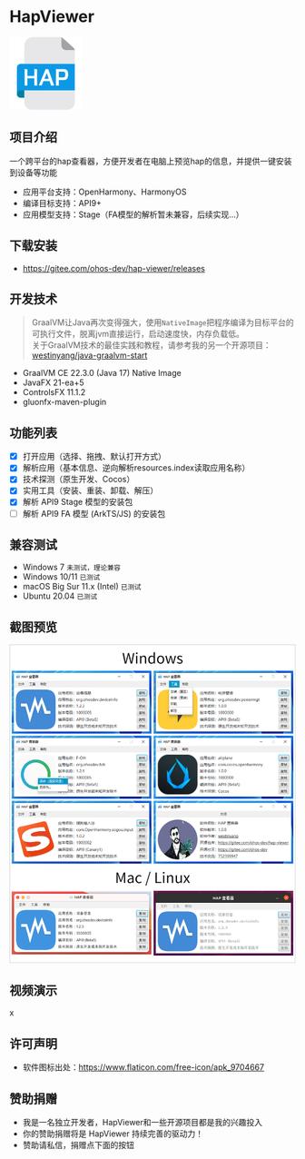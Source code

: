 # HapViewer

<img src="src/main/resources/icon/icon.png" width="128px" />

## 项目介绍

一个跨平台的hap查看器，方便开发者在电脑上预览hap的信息，并提供一键安装到设备等功能

- 应用平台支持：OpenHarmony、HarmonyOS
- 编译目标支持：API9+
- 应用模型支持：Stage（FA模型的解析暂未兼容，后续实现...）

## 下载安装

- https://gitee.com/ohos-dev/hap-viewer/releases

## 开发技术

> GraalVM让Java再次变得强大，使用`NativeImage`把程序编译为目标平台的可执行文件，脱离jvm直接运行，启动速度快，内存负载低。  
> 关于GraalVM技术的最佳实践和教程，请参考我的另一个开源项目：[westinyang/java-graalvm-start](https://github.com/westinyang/java-graalvm-start)

- GraalVM CE 22.3.0 (Java 17) Native Image
- JavaFX 21-ea+5
- ControlsFX 11.1.2
- gluonfx-maven-plugin

## 功能列表

- [x] 打开应用（选择、拖拽、默认打开方式）
- [x] 解析应用（基本信息、逆向解析resources.index读取应用名称）
- [x] 技术探测（原生开发、Cocos）
- [x] 实用工具（安装、重装、卸载、解压）
- [x] 解析 API9 Stage 模型的安装包
- [ ] 解析 API9 FA 模型 (ArkTS/JS) 的安装包

## 兼容测试

- Windows 7 `未测试，理论兼容`
- Windows 10/11 `已测试`
- macOS Big Sur 11.x (Intel) `已测试`
- Ubuntu 20.04 `已测试`

## 截图预览

![](screenshot/all.png)

## 视频演示

x

## 许可声明

- 软件图标出处：https://www.flaticon.com/free-icon/apk_9704667

## 赞助捐赠

- 我是一名独立开发者，HapViewer和一些开源项目都是我的兴趣投入
- 你的赞助捐赠将是 HapViewer 持续完善的驱动力！
- 赞助请私信，捐赠点下面的按钮
